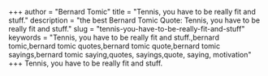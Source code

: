 +++
author = "Bernard Tomic"
title = "Tennis, you have to be really fit and stuff."
description = "the best Bernard Tomic Quote: Tennis, you have to be really fit and stuff."
slug = "tennis-you-have-to-be-really-fit-and-stuff"
keywords = "Tennis, you have to be really fit and stuff.,bernard tomic,bernard tomic quotes,bernard tomic quote,bernard tomic sayings,bernard tomic saying,quotes, sayings,quote, saying, motivation"
+++
Tennis, you have to be really fit and stuff.
